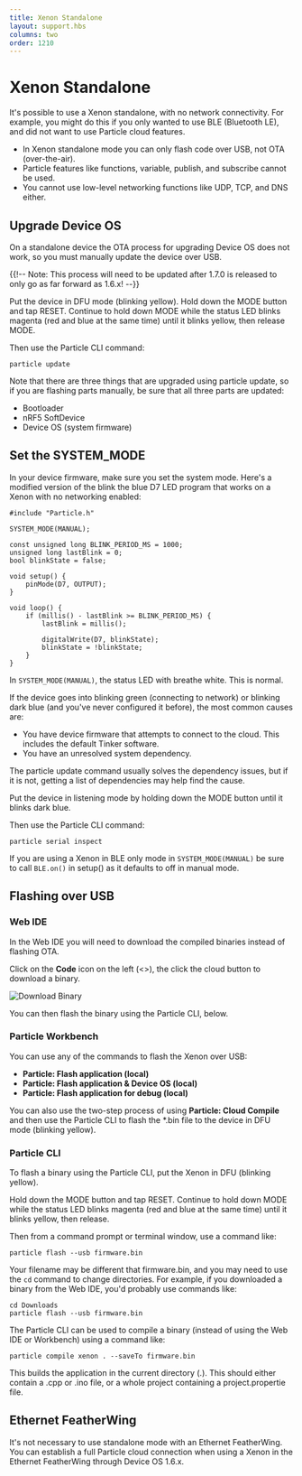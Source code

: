 ```yaml
---
title: Xenon Standalone
layout: support.hbs
columns: two
order: 1210
---
```


# Xenon Standalone

It's possible to use a Xenon standalone, with no network connectivity. For example, you might do this if you only wanted to use BLE (Bluetooth LE), and did not want to use Particle cloud features.

- In Xenon standalone mode you can only flash code over USB, not OTA (over-the-air).
- Particle features like functions, variable, publish, and subscribe cannot be used.
- You cannot use low-level networking functions like UDP, TCP, and DNS either.

## Upgrade Device OS

On a standalone device the OTA process for upgrading Device OS does not work, so you must manually update the device over USB.

{{!-- Note: This process will need to be updated after 1.7.0 is released to only go as far forward as 1.6.x! --}}

Put the device in DFU mode (blinking yellow). Hold down the MODE button and tap RESET. Continue to hold down MODE while the status LED blinks magenta (red and blue at the same time) until it blinks yellow, then release MODE.

Then use the Particle CLI command:

```
particle update
```

Note that there are three things that are upgraded using particle update, so if you are flashing parts manually, be sure that all three parts are updated:

- Bootloader
- nRF5 SoftDevice
- Device OS (system firmware)

## Set the SYSTEM_MODE

In your device firmware, make sure you set the system mode. Here's a modified version of the blink the blue D7 LED program that works on a Xenon with no networking enabled:

```
#include "Particle.h"

SYSTEM_MODE(MANUAL);

const unsigned long BLINK_PERIOD_MS = 1000;
unsigned long lastBlink = 0;
bool blinkState = false;

void setup() {
    pinMode(D7, OUTPUT);
}

void loop() {
    if (millis() - lastBlink >= BLINK_PERIOD_MS) {
        lastBlink = millis();

        digitalWrite(D7, blinkState);
        blinkState = !blinkState;
    }
}
```

In `SYSTEM_MODE(MANUAL)`, the status LED with breathe white. This is normal.

If the device goes into blinking green (connecting to network) or blinking dark blue (and you've never configured it before), the most common causes are:

- You have device firmware that attempts to connect to the cloud. This includes the default Tinker software.
- You have an unresolved system dependency. 

The particle update command usually solves the dependency issues, but if it is not, getting a list of dependencies may help find the cause.

Put the device in listening mode by holding down the MODE button until it blinks dark blue.

Then use the Particle CLI command:

```
particle serial inspect
```

If you are using a Xenon in BLE only mode in `SYSTEM_MODE(MANUAL)` be sure to call `BLE.on()` in setup() as it defaults to off in manual mode.

## Flashing over USB

### Web IDE

In the Web IDE you will need to download the compiled binaries instead of flashing OTA. 

Click on the **Code** icon on the left (<>), the click the cloud button to download a binary.

![Download Binary](/assets/images/blinkManualDownload.png)

You can then flash the binary using the Particle CLI, below.

### Particle Workbench

You can use any of the commands to flash the Xenon over USB:

- **Particle: Flash application (local)**
- **Particle: Flash application & Device OS (local)**
- **Particle: Flash application for debug (local)**

You can also use the two-step process of using **Particle: Cloud Compile** and then use the Particle CLI to flash the *.bin file to the device in DFU mode (blinking yellow).

### Particle CLI

To flash a binary using the Particle CLI, put the Xenon in DFU (blinking yellow).

Hold down the MODE button and tap RESET. Continue to hold down MODE while the status LED blinks magenta (red and blue at the same time) until it blinks yellow, then release.

Then from a command prompt or terminal window, use a command like:

```
particle flash --usb firmware.bin
```

Your filename may be different that firmware.bin, and you may need to use the `cd` command to change directories. For example, if you downloaded a binary from the Web IDE, you'd probably use commands like:


```
cd Downloads
particle flash --usb firmware.bin
```

The Particle CLI can be used to compile a binary (instead of using the Web IDE or Workbench) using a command like:

```
particle compile xenon . --saveTo firmware.bin
```

This builds the application in the current directory (.). This should either contain a .cpp or .ino file, or a whole project containing a project.propertie file.

## Ethernet FeatherWing

It's not necessary to use standalone mode with an Ethernet FeatherWing. You can establish a full Particle cloud connection when using a Xenon in the Ethernet FeatherWing through Device OS 1.6.x.



